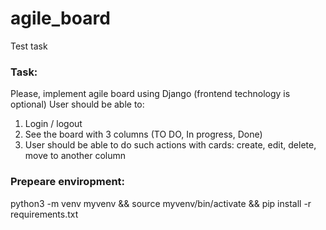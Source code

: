 # agile_board
Test task

### Task:
Please, implement agile board using Django (frontend technology is optional)
User should be able to:
1.  Login / logout
2.  See the board with 3 columns (TO DO, In progress, Done)
3.  User should be able to do such actions with cards: create, edit, delete, move to another column

### Prepeare enviropment:
python3 -m venv myvenv && source myvenv/bin/activate && pip install -r requirements.txt
